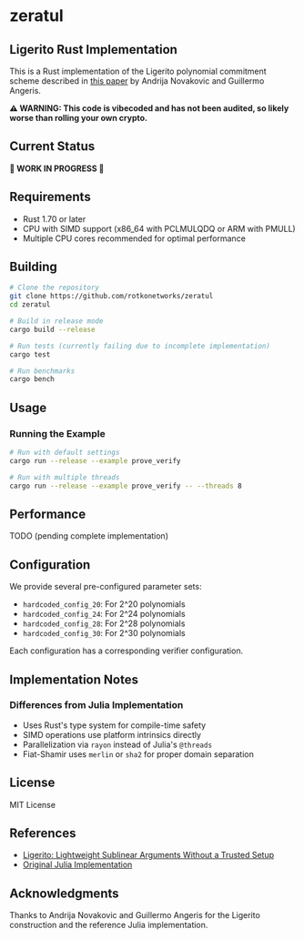 # zeratul

## Ligerito Rust Implementation

This is a Rust implementation of the Ligerito polynomial commitment scheme
described in [this paper](https://angeris.github.io/papers/ligerito.pdf) by
Andrija Novakovic and Guillermo Angeris.

**⚠️ WARNING: This code is vibecoded and has not been audited, so likely
worse than rolling your own crypto.**

## Current Status

**🚧 WORK IN PROGRESS 🚧**

## Requirements

- Rust 1.70 or later
- CPU with SIMD support (x86_64 with PCLMULQDQ or ARM with PMULL)
- Multiple CPU cores recommended for optimal performance

## Building

```bash 
# Clone the repository
git clone https://github.com/rotkonetworks/zeratul
cd zeratul

# Build in release mode
cargo build --release

# Run tests (currently failing due to incomplete implementation)
cargo test

# Run benchmarks
cargo bench
```

## Usage

### Running the Example

```bash
# Run with default settings
cargo run --release --example prove_verify

# Run with multiple threads
cargo run --release --example prove_verify -- --threads 8
```

## Performance

TODO (pending complete implementation)

## Configuration

We provide several pre-configured parameter sets:

- `hardcoded_config_20`: For 2^20 polynomials
- `hardcoded_config_24`: For 2^24 polynomials
- `hardcoded_config_28`: For 2^28 polynomials
- `hardcoded_config_30`: For 2^30 polynomials

Each configuration has a corresponding verifier configuration.

## Implementation Notes

### Differences from Julia Implementation

- Uses Rust's type system for compile-time safety
- SIMD operations use platform intrinsics directly
- Parallelization via `rayon` instead of Julia's `@threads`
- Fiat-Shamir uses `merlin` or `sha2` for proper domain separation

## License

MIT License

## References

- [Ligerito: Lightweight Sublinear Arguments Without a Trusted Setup](https://angeris.github.io/papers/ligerito.pdf)
- [Original Julia Implementation](https://github.com/bcc-research/ligerito-impl.git)

## Acknowledgments

Thanks to Andrija Novakovic and Guillermo Angeris for the Ligerito construction
and the reference Julia implementation.
